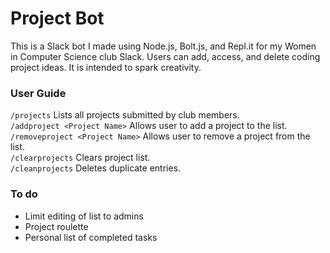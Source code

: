 # Project Bot
This is a Slack bot I made using Node.js, Bolt.js, and Repl.it for my Women in Computer Science club Slack. Users can add, access, and delete coding project ideas. It is intended to spark creativity. 
### User Guide
`/projects` Lists all projects submitted by club members. <br />
`/addproject <Project Name>` Allows user to add a project to the list. <br />
`/removeproject <Project Name>` Allows user to remove a project from the list. <br />
`/clearprojects` Clears project list. <br />
`/cleanprojects` Deletes duplicate entries. <br />
### To do
- Limit editing of list to admins
- Project roulette
- Personal list of completed tasks
